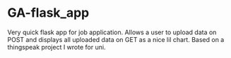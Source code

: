 # GA-flask_app
Very quick flask app for job application. Allows a user to upload data on POST and displays all uploaded data on GET as a nice lil chart. Based on a thingspeak project I wrote for uni.
